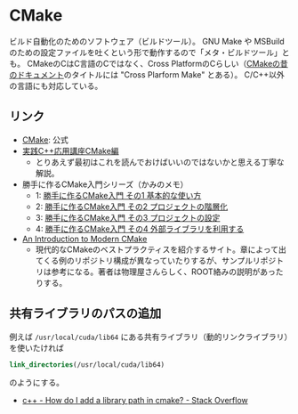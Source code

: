 # CMake
ビルド自動化のためのソフトウェア（ビルドツール）。
GNU Make や MSBuild のための設定ファイルを吐くという形で動作するので「メタ・ビルドツール」とも。
CMakeのCはC言語のCではなく、Cross PlatformのCらしい（[CMakeの昔のドキュメント](https://cmake.org/cmake/help/v2.8.9/cmake.html)のタイトルには "Cross Plarform Make" とある）。
C/C++以外の言語にも対応している。


## リンク
- [CMake](https://cmake.org/): 公式
- [実践C++応用講座CMake編](https://theolizer.com/cpp-school-root/cpp-school3/)
  - とりあえず最初はこれを読んでおけばいいのではないかと思える丁寧な解説。
- 勝手に作るCMake入門シリーズ（かみのメモ）
  - 1: [勝手に作るCMake入門 その1 基本的な使い方](https://kamino.hatenablog.com/entry/cmake_tutorial1)
  - 2: [勝手に作るCMake入門 その2 プロジェクトの階層化](https://kamino.hatenablog.com/entry/cmake_tutorial2)
  - 3: [勝手に作るCMake入門 その3 プロジェクトの設定](https://kamino.hatenablog.com/entry/cmake_tutorial3)
  - 4: [勝手に作るCMake入門 その4 外部ライブラリを利用する](https://kamino.hatenablog.com/entry/cmake_tutorial4)
- [An Introduction to Modern CMake](https://cliutils.gitlab.io/modern-cmake/)
  - 現代的なCMakeのベストプラクティスを紹介するサイト。章によって出てくる例のリポジトリ構成が異なっていたりするが、サンプルリポジトリは参考になる。著者は物理屋さんらしく、ROOT絡みの説明があったりする。

## 共有ライブラリのパスの追加
例えば `/usr/local/cuda/lib64` にある共有ライブラリ（動的リンクライブラリ）を使いたければ

```cmake
link_directories(/usr/local/cuda/lib64)
```

のようにする。

- [c++ - How do I add a library path in cmake? - Stack Overflow](https://stackoverflow.com/questions/28597351/how-do-i-add-a-library-path-in-cmake)
